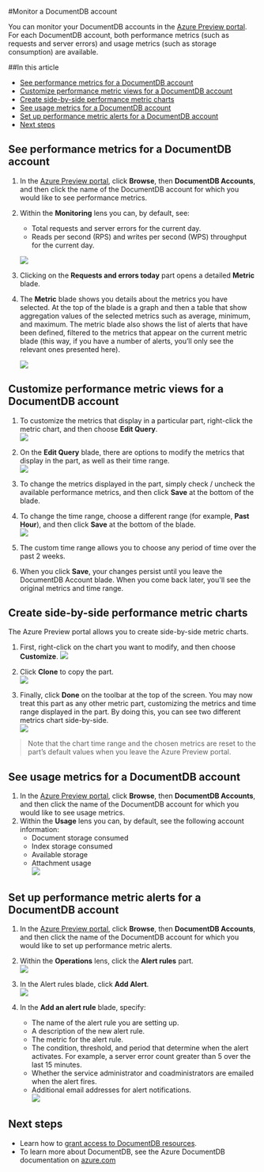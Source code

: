 <properties title="How to Monitor a DocumentDB Account" pageTitle="Monitor a DocumentDB account | Azure" description="Monitor your DocumentDB accounts in the Azure Preview portal for both performance metrics (e.g. requests, server errors) and usage metrics (e.g. storage consumption)." metaKeywords="NoSQL, DocumentDB,  database, document-orientated database, JSON, monitor, accounts" services="documentdb" solutions="data-management" documentationCenter=""  authors="bradsev" manager="paulettm" editor="cgronlun" videoId="" scriptId="" />

<tags ms.service="documentdb" ms.workload="big-data" ms.tgt_pltfrm="na" ms.devlang="na" ms.topic="article" ms.date="01/01/1900" ms.author="" />

#Monitor a DocumentDB account  

You can monitor your DocumentDB accounts in the [Azure Preview portal](https://portal.azure.com/). For each DocumentDB account, both performance metrics (such as requests and server errors) and usage metrics (such as storage consumption) are available.

##In this article  

+ [See performance metrics for a DocumentDB account](#metrics)
+ [Customize performance metric views for a DocumentDB account](#custom)
+ [Create side-by-side performance metric charts](#create)
+ [See usage metrics for a DocumentDB account](#view)
+ [Set up performance metric alerts for a DocumentDB account](#setup)
+ [Next steps](#next)
 

## <a id="metrics"></a>  See performance metrics for a DocumentDB account
1.	In the [Azure Preview portal](https://portal.azure.com/), click **Browse**, then **DocumentDB Accounts**, and then click the name of the DocumentDB account for which you would like to see performance metrics.
2.	Within the **Monitoring** lens you can, by default, see:
	*	Total requests and server errors for the current day.
	*	Reads per second (RPS) and writes per second (WPS) throughput for the current day. 
	
	![][1]


3.	Clicking on the **Requests and errors today** part opens a detailed **Metric** blade.
4.	The **Metric** blade shows you details about the metrics you have selected.  At the top of the blade is a graph and then a table that show aggregation values of the selected metrics such as average, minimum, and maximum.  The metric blade also shows the list of alerts that have been defined, filtered to the metrics that appear on the current metric blade (this way, if you have a number of alerts, you’ll only see the relevant ones presented here).  

	![][2]


## <a id="custom"></a>  Customize performance metric views for a DocumentDB account

1.	To customize the metrics that display in a particular part, right-click the metric chart, and then choose **Edit Query**.  
	![][3]

2.	On the **Edit Query** blade, there are options to modify the metrics that display in the part, as well as their time range.  
	![][4]

3.	To change the metrics displayed in the part, simply check / uncheck the available performance metrics, and then click **Save** at the bottom of the blade.  
4.	To change the time range, choose a different range (for example, **Past Hour**), and then click **Save** at the bottom of the blade.  
	![][5] 

5.	The custom time range allows you to choose any period of time over the past 2 weeks.
6.	When you click **Save**, your changes persist until you leave the DocumentDB Account blade.  When you come back later, you'll see the original metrics and time range.  

## <a id="create"></a>  Create side-by-side performance metric charts
The Azure Preview portal allows you to create side-by-side metric charts.  

1.	First, right-click on the chart you want to modify, and then choose **Customize**. 
	![][6] 

2.	Click **Clone** to copy the part.  
	![][7]  


3.	Finally, click **Done** on the toolbar at the top of the screen. You may now treat this part as any other metric part, customizing the metrics and time range displayed in the part.  By doing this, you can see two different metrics chart side-by-side.  
	![][8] 

>Note that the chart time range and the chosen metrics are reset to the part’s default values when you leave the Azure Preview portal.  

## <a id="view"></a>  See usage metrics for a DocumentDB account
1.	In the [Azure Preview portal](https://portal.azure.com/), click **Browse**, then **DocumentDB Accounts**, and then click the name of the DocumentDB account for which you would like to see usage metrics.
2.	Within the **Usage** lens you can, by default, see the following account information:
	*	Document storage consumed
	*	Index storage consumed
	*	Available storage
	*	Attachment usage  
	![][9]
 
## <a id="setup"></a>  Set up performance metric alerts for a DocumentDB account
1.	In the [Azure Preview portal](https://portal.azure.com/), click **Browse**, then **DocumentDB Accounts**, and then click the name of the DocumentDB account for which you would like to set up performance metric alerts.
2.	Within the **Operations** lens, click the **Alert rules** part.  
	![][10]

3.	In the Alert rules blade, click **Add Alert**.  
	![][11]

4.	In the **Add an alert rule** blade, specify:
	*	The name of the alert rule you are setting up.
	*	A description of the new alert rule.
	*	The metric for the alert rule.
	*	The condition, threshold, and period that determine when the alert activates. For example, a server error count greater than 5 over the last 15 minutes.
	*	Whether the service administrator and coadministrators are emailed when the alert fires.
	*	Additional email addresses for alert notifications.  
	![][12]

 
## <a id="next"></a>  Next steps
-	Learn how to [grant access to DocumentDB resources](http://go.microsoft.com/fwlink/p/?LinkId=402366).
-	To learn more about DocumentDB, see the Azure DocumentDB documentation on [azure.com](http://go.microsoft.com/fwlink/p/?LinkID=402319)

<!--Anchors-->
[How to view performance metrics for a DocumentDB account]: #How-to-view-performance-metrics-for-a-DocumentDB-account
[Customize performance metric views for a DocumentDB account]: #Customize-performance-metric-views-for-a-DocumentDB-account
[How to create side-by-side performance metric charts]: #How-to-create-side-by-side-performance-metric-charts
[How to view usage metrics for a DocumentDB account]: #How-to-view-usage-metrics-for-a-DocumentDB-account
[How to setup performance metric alerts for a DocumentDB account]: #How-to-setup-performance-metric-alerts-for-a-DocumentDB-account
[Next steps]: #Next-steps

[1]: ./media/documentdb-monitor-accounts/madocdb1.png
[2]: ./media/documentdb-monitor-accounts/madocdb2.png
[3]: ./media/documentdb-monitor-accounts/madocdb3.png
[4]: ./media/documentdb-monitor-accounts/madocdb4.png
[5]: ./media/documentdb-monitor-accounts/madocdb5.png
[6]: ./media/documentdb-monitor-accounts/madocdb6.png
[7]: ./media/documentdb-monitor-accounts/madocdb7.png
[8]: ./media/documentdb-monitor-accounts/madocdb8.png
[9]: ./media/documentdb-monitor-accounts/madocdb9.png
[10]: ./media/documentdb-monitor-accounts/madocdb10.png
[11]: ./media/documentdb-monitor-accounts/madocdb11.png
[12]: ./media/documentdb-monitor-accounts/madocdb12.png